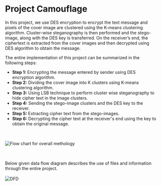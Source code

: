 # Project Camouflage
In this project, we use DES encryption to encrypt the text message and pixels of the cover image are clustered using the K-means clustering algorithm. Cluster-wise steganography is then performed and the stego-image, along with the DES key is transferred. On the receiver’s end, the ciphertext is extracted from the cover images and then decrypted using DES algorithm to obtain the message.

The entire implementation of this project can be summarized in the following steps:
- **Step 1:** Encrypting the message entered by sender using DES encryption algorithm.
- **Step 2:** Dividing the cover image into K clusters using K-means clustering algorithm.
- **Step 3:** Using LSB technique to perform cluster wise steganography to hide cipher text in the image clusters.
- **Step 4:** Sending the stego-image clusters and the DES key to the receiver.
- **Step 5:** Extracting cipher text from the stego-images.
- **Step 6:** Decrypting the cipher text at the receiver's end using the key to obtain the original message.

<br> </br>
![Flow chart for overall methology](https://lh5.googleusercontent.com/Qo2_dHTKihjns4J1iUx5ZmU6MBe7MlIuxiKpq_8z9RUdeOsO5jESz6SjYqbCkJoVWZeQ_RwVGppU1E9LOjYC0vMRtkgeQayyLWjRFq2AkAXlr-G2HN4PW34mkDWHBSn7t3aAIXmGz94)

<br> </br>
Below given data flow diagram describes the use of files and information through the entire project.
<br> </br>
![DFD](https://lh4.googleusercontent.com/_pgW1jmxvUswDgNPVa3QIpMH2Ad_obtueTixBgtfi-CtATIOBuG5Ov6KOnKTpcWmffCPGoKvBYR_nvLgu_DIwNYkoLXN8rVquZ1RPxcj1MV-n9cpopnjMEqZ4gp-uUGZ1NDCqCo4)
